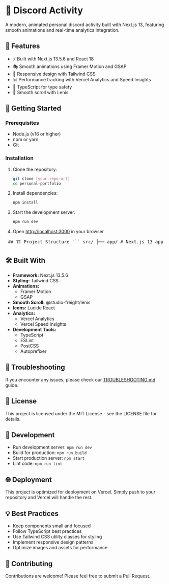 # 🎨 Discord Activity

A modern, animated personal discord activity built with Next.js 13, featuring smooth animations and real-time analytics integration.

## 🌟 Features

- ⚡ Built with Next.js 13.5.6 and React 18
- 🎭 Smooth animations using Framer Motion and GSAP
- 📱 Responsive design with Tailwind CSS
- 📊 Performance tracking with Vercel Analytics and Speed Insights
- 🎯 TypeScript for type safety
- 🔄 Smooth scroll with Lenis

## 🚀 Getting Started

### Prerequisites

- Node.js (v16 or higher)
- npm or yarn
- Git

### Installation

1. Clone the repository:

   ```bash
   git clone [your-repo-url]
   cd personal-portfolio
   ```

2. Install dependencies:

   ```bash
   npm install
   ```

3. Start the development server:

   ```bash
   npm run dev
   ```

4. Open [http://localhost:3000](http://localhost:3000) in your browser

<pre> ## 🏗️ Project Structure ``` src/ ├── app/ # Next.js 13 app directory ├── components/ # Reusable UI components ├── context/ # React context providers └── hooks/ # Custom React hooks ``` </pre>


## 🛠️ Built With

- **Framework:** Next.js 13.5.6
- **Styling:** Tailwind CSS
- **Animations:**
  - Framer Motion
  - GSAP
- **Smooth Scroll:** @studio-freight/lenis
- **Icons:** Lucide React
- **Analytics:**
  - Vercel Analytics
  - Vercel Speed Insights
- **Development Tools:**
  - TypeScript
  - ESLint
  - PostCSS
  - Autoprefixer

## 🔧 Troubleshooting

If you encounter any issues, please check our [TROUBLESHOOTING.md](TROUBLESHOOTING.md) guide.

## 📝 License

This project is licensed under the MIT License - see the LICENSE file for details.

## 🔄 Development

- Run development server: `npm run dev`
- Build for production: `npm run build`
- Start production server: `npm start`
- Lint code: `npm run lint`

## 🌐 Deployment

This project is optimized for deployment on Vercel. Simply push to your repository and Vercel will handle the rest.

## 💡 Best Practices

- Keep components small and focused
- Follow TypeScript best practices
- Use Tailwind CSS utility classes for styling
- Implement responsive design patterns
- Optimize images and assets for performance

## 🤝 Contributing

Contributions are welcome! Please feel free to submit a Pull Request.
